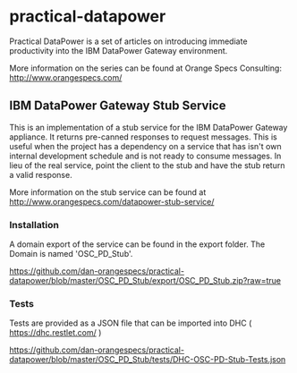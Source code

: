 # practical-datapower

Practical DataPower is a set of articles on introducing immediate productivity into the IBM DataPower Gateway environment. 

More information on the series can be found at Orange Specs Consulting: http://www.orangespecs.com/

## IBM DataPower Gateway Stub Service

This is an implementation of a stub service for the IBM DataPower Gateway appliance. It returns
pre-canned responses to request messages. This is useful when the project has a dependency on 
a service that has isn't own internal development schedule and is not ready to consume messages. In 
lieu of the real service, point the client to the stub and have the stub return a valid response.

More information on the stub service can be found at http://www.orangespecs.com/datapower-stub-service/ 

### Installation

A domain export of the service can be found in the export folder. The Domain is named 'OSC_PD_Stub'.

https://github.com/dan-orangespecs/practical-datapower/blob/master/OSC_PD_Stub/export/OSC_PD_Stub.zip?raw=true


### Tests

Tests are provided as a JSON file that can be imported into DHC ( https://dhc.restlet.com/ )

https://github.com/dan-orangespecs/practical-datapower/blob/master/OSC_PD_Stub/tests/DHC-OSC-PD-Stub-Tests.json





